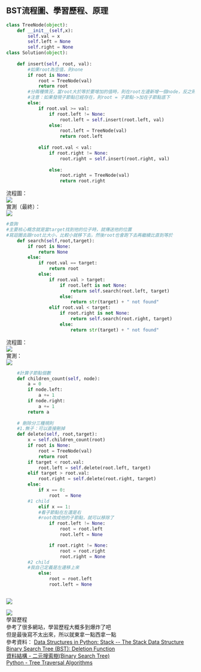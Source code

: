 ## BST流程圖、學習歷程、原理

```py
class TreeNode(object):
    def __init__(self,x):
        self.val = x
        self.left = None
        self.right = None
class Solution(object):
        
    def insert(self, root, val):   
        #如果root為空值，則none
        if root is None:
            root = TreeNode(val)
            return root
        #分兩種情況，當root大於等於要增加的值時，則在root左邊新增一個node，反之則右
        #注意：如果發現子節點已經存在，則root = 子節點->加在子節點底下
        else:
            if root.val >= val:
                if root.left != None:
                    root.left = self.insert(root.left, val)                    
                else:
                    root.left = TreeNode(val)
                    return root.left
                
            elif root.val < val:
                if root.right != None:
                    root.right = self.insert(root.right, val)
                    
                else:
                    root.right = TreeNode(val)    
                    return root.right
```
流程圖：  
![](https://github.com/jimmyseto168/jimmyseto/blob/master/image/HW3/insert.png)  
實測（最終）：  
![](https://github.com/jimmyseto168/jimmyseto/blob/master/image/HW3/螢幕快照%202019-11-22%20下午9.07.21.png)  

```py
#查詢
#主要核心概念就是當target找到他的位子時，就傳送他的位置
#寫迴圈去跟root比大小，比較小就移下去，然後root也會跑下去再繼續比直到等於
    def search(self,root,target):
        if root is None:
            return None
        else:
            if root.val == target:
                return root
            else:
                if root.val > target:
                    if root.left is not None:
                        return self.search(root.left, target)
                    else:
                        return str(target) + " not found"
                elif root.val < target:   
                    if root.right is not None:
                        return self.search(root.right, target)
                    else:
                        return str(target) + " not found" 


```
流程圖：  
![](https://github.com/jimmyseto168/jimmyseto/blob/master/image/HW3/search.png)  
實測：  
![](https://github.com/jimmyseto168/jimmyseto/blob/master/image/HW3/螢幕快照%202019-11-22%20下午9.07.47.png)  
```py
    #計算子節點個數
    def children_count(self, node):
        a = 0
        if node.left:
            a += 1
        if node.right:
            a += 1
        return a
    
    # 刪除分三種規則
    #1.無子：可以直接刪掉 
    def delete(self, root,target):
        x = self.children_count(root)
        if root is None: 
            root = TreeNode(val)
            return root
        if target < root.val: 
            root.left = self.delete(root.left, target)  
        elif target > root.val: 
            root.right = self.delete(root.right, target) 
        else: 
            if x == 0:
                root  = None
        #1 child
            elif x == 1:
            #看子節點在左還是右  
            #root改成他的子節點，就可以移除了
                if root.left != None:
                    root = root.left
                    root.left = None

                if root.right != None:
                    root = root.right
                    root.right = None
        #2 child
        #我自己定義是左邊移上來
            else:
                root = root.left
                root.left = None
           
```
![](https://github.com/jimmyseto168/jimmyseto/blob/master/image/HW3/delete.png)  

![](https://github.com/jimmyseto168/jimmyseto/blob/master/image/HW3/螢幕快照%202019-11-22%20下午9.08.21.png)  
學習歷程  
參考了很多網站，學習歷程大概多到爆炸了吧  
但是最後寫不太出來，所以就東拿一點西拿一點  
參考資料： [Data Structures in Python: Stack -- The Stack Data Structure](https://www.youtube.com/watch?v=lVFnq4zbs-g&list=PL5tcWHG-UPH112e7AN7C-fwDVPVrt0wpV)  
[Binary Search Tree (BST): Deletion Function](https://www.youtube.com/watch?v=Zaf8EOVa72I&list=PLEJyjB1oGzx3iTZvOVedkT8nZ2cG105U7&index=6)  
[資料結構 - 二元搜索樹(Binary Search Tree)](https://emn178.pixnet.net/blog/post/94574434)  
[Python - Tree Traversal Algorithms](https://www.tutorialspoint.com/python_data_structure/python_tree_traversal_algorithms.htm)  
